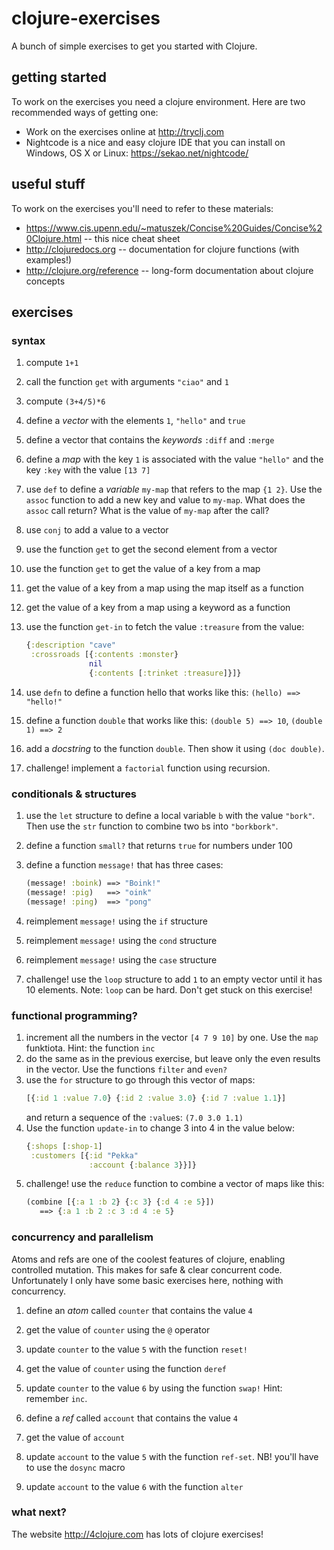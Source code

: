 # clojure-exercises

A bunch of simple exercises to get you started with Clojure.

## getting started

To work on the exercises you need a clojure environment. Here are
two recommended ways of getting one:

- Work on the exercises online at http://tryclj.com
- Nightcode is a nice and easy clojure IDE that you can install on
  Windows, OS X or Linux: https://sekao.net/nightcode/

## useful stuff

To work on the exercises you'll need to refer to these materials:

- https://www.cis.upenn.edu/~matuszek/Concise%20Guides/Concise%20Clojure.html --
  this nice cheat sheet
- http://clojuredocs.org -- documentation for clojure functions (with examples!)
- http://clojure.org/reference -- long-form documentation about clojure concepts

## exercises

### syntax

1. compute `1+1`
1. call the function `get` with arguments `"ciao"` and `1`
1. compute `(3+4/5)*6`

1. define a _vector_ with the elements `1`, `"hello"` and `true`
1. define a vector that contains the _keywords_ `:diff` and `:merge`

1. define a _map_ with the key `1` is associated with the value `"hello"` and the key `:key`
   with the value `[13 7]`

1. use `def` to define a _variable_ `my-map` that refers to the map `{1 2}`.
   Use the `assoc` function to add a new key and value to `my-map`. What does
   the `assoc` call return?  What is the value of `my-map` after the call?

1. use `conj` to add a value to a vector
1. use the function `get` to get the second element from a vector
1. use the function `get` to get the value of a key from a map
1. get the value of a key from a map using the map itself as a function
1. get the value of a key from a map using a keyword as a function

1. use the function `get-in` to fetch the value `:treasure` from the value:

   ```clojure
   {:description "cave"
    :crossroads [{:contents :monster}
                 nil
                 {:contents [:trinket :treasure]}]}
   ```

1. use `defn` to define a function hello that works like this: `(hello) ==> "hello!"`
1. define a function `double` that works like this: `(double 5) ==> 10`, `(double 1) ==> 2`
1. add a _docstring_ to the function `double`. Then show it using `(doc double)`.
1. challenge! implement a `factorial` function using recursion.

### conditionals & structures

1. use the `let` structure to define a local variable `b` with the value `"bork"`.
   Then use the `str` function to combine two `b`s into `"borkbork"`.
1. define a function `small?` that returns `true` for numbers under 100
1. define a function `message!` that has three cases:

   ```clojure
   (message! :boink) ==> "Boink!"
   (message! :pig)   ==> "oink"
   (message! :ping)  ==> "pong"
   ```

1. reimplement `message!` using the `if` structure
1. reimplement `message!` using the `cond` structure
1. reimplement `message!` using the `case` structure

1. challenge! use the `loop` structure to add `1` to an empty vector until it has 10 elements.
   Note: `loop` can be hard. Don't get stuck on this exercise!

### functional programming?

1. increment all the numbers in the vector `[4 7 9 10]` by one. Use
   the `map` funktiota. Hint: the function `inc`
1. do the same as in the previous exercise, but leave only the even results in the vector.
   Use the functions `filter` and `even?`
1. use the `for` structure to go through this vector of maps:
   ```clojure
   [{:id 1 :value 7.0} {:id 2 :value 3.0} {:id 7 :value 1.1}]
   ```
   and return a sequence of the `:value`s: `(7.0 3.0 1.1)`
1. Use the function `update-in` to change 3 into 4 in the value below:
   ```clojure
   {:shops [:shop-1]
    :customers [{:id "Pekka"
                 :account {:balance 3}}]}
   ```
1. challenge! use the `reduce` function to combine a vector of maps like this:
   ```clojure
   (combine [{:a 1 :b 2} {:c 3} {:d 4 :e 5}])
      ==> {:a 1 :b 2 :c 3 :d 4 :e 5}
   ```

### concurrency and parallelism

Atoms and refs are one of the coolest features of clojure, enabling
controlled mutation. This makes for safe & clear concurrent code.
Unfortunately I only have some basic exercises here, nothing with
concurrency.

1. define an _atom_ called `counter` that contains the value `4`
1. get the value of `counter` using the `@` operator
1. update `counter` to the value `5` with the function `reset!`
1. get the value of `counter` using the function `deref`
1. update `counter` to the value `6` by using the function `swap!`
   Hint: remember `inc`.

1. define a _ref_ called `account` that contains the value `4`
1. get the value of `account`
1. update `account` to the value `5` with the function `ref-set`.
   NB! you'll have to use the `dosync` macro
1. update `account` to the value `6` with the function `alter`

### what next?

The website http://4clojure.com has lots of clojure exercises!
